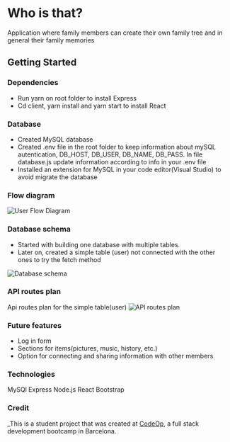 # Who is that?
 
Application where family members can create their own family tree and in general their family memories

## Getting Started

### Dependencies
- Run yarn on root folder to install Express
- Cd client, yarn install and yarn start to install React

### Database
- Created MySQL database
- Created .env file in the root folder to keep information about mySQL autentication, DB_HOST, DB_USER, DB_NAME, DB_PASS. In file database.js update information according to info in your .env file
- Installed an extension for MySQL in your code editor(Visual Studio) to avoid migrate the database 

### Flow diagram

![User Flow Diagram](mvpdonatella\Images\NewUserFlow.PNG) 

### Database schema
- Started with building one database with multiple tables. 
- Later on, created a simple table (user) not connected with the other ones to try the fetch method

![Database schema](mvpdonatella\Images\Captureee.PNG)

### API routes plan
Api routes plan for the simple table(user)
![API routes plan](mvpdonatella\Images\API.PNG)


### Future features
- Log in form
- Sections for items(pictures, music, history, etc.)
- Option for connecting and sharing information with other members

### Technologies
MySQl
Express
Node.js
React
Bootstrap

### Credit
_This is a student project that was created at [CodeOp](http://codeop.tech), a full stack development bootcamp in Barcelona.